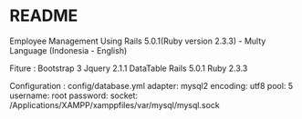 # README

Employee Management Using Rails 5.0.1(Ruby version 2.3.3) - Multy Language (Indonesia - English)

Fiture :
Bootstrap 3
Jquery 2.1.1
DataTable 
Rails 5.0.1
Ruby 2.3.3

Configuration :
config/database.yml
  adapter: mysql2
  encoding: utf8
  pool: 5
  username: root
  password:
  socket: /Applications/XAMPP/xamppfiles/var/mysql/mysql.sock
  
  
  

